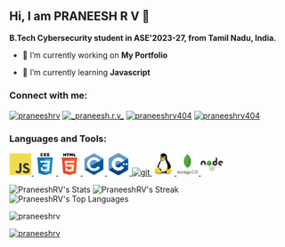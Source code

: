 ## Hi, I am PRANEESH R V  👋
**B.Tech Cybersecurity student in ASE'2023-27, from Tamil Nadu, India.**



- 🔭 I’m currently working on **My Portfolio**

- 🌱 I’m currently learning **Javascript**

<h3 align="left">Connect with me:</h3>
<p align="left">
<a href="https://linkedin.com/in/praneeshrv" target="blank"><img align="center" src="https://raw.githubusercontent.com/rahuldkjain/github-profile-readme-generator/master/src/images/icons/Social/linked-in-alt.svg" alt="praneeshrv" height="30" width="40" /></a>
<a href="https://instagram.com/_praneesh.r.v_" target="blank"><img align="center" src="https://raw.githubusercontent.com/rahuldkjain/github-profile-readme-generator/master/src/images/icons/Social/instagram.svg" alt="_praneesh.r.v_" height="30" width="40" /></a>
<a href="https://www.hackerrank.com/praneeshrv404" target="blank"><img align="center" src="https://raw.githubusercontent.com/rahuldkjain/github-profile-readme-generator/master/src/images/icons/Social/hackerrank.svg" alt="praneeshrv404" height="30" width="40" /></a>
<a href="https://www.leetcode.com/praneeshrv404" target="blank"><img align="center" src="https://raw.githubusercontent.com/rahuldkjain/github-profile-readme-generator/master/src/images/icons/Social/leet-code.svg" alt="praneeshrv404" height="30" width="40" /></a>
</p>

<h3 align="left">Languages and Tools:</h3>
<p align="left"><a href="https://developer.mozilla.org/en-US/docs/Web/JavaScript" target="_blank" rel="noreferrer"> <img src="https://raw.githubusercontent.com/devicons/devicon/master/icons/javascript/javascript-original.svg" alt="javascript" width="40" height="40"/> </a> <a href="https://www.w3schools.com/css/" target="_blank" rel="noreferrer"> <img src="https://raw.githubusercontent.com/devicons/devicon/master/icons/css3/css3-original-wordmark.svg" alt="css3" width="40" height="40"/> </a>  <a href="https://www.w3.org/html/" target="_blank" rel="noreferrer"> <img src="https://raw.githubusercontent.com/devicons/devicon/master/icons/html5/html5-original-wordmark.svg" alt="html5" width="40" height="40"/> </a> <a href="https://www.cprogramming.com/" target="_blank" rel="noreferrer"> <img src="https://raw.githubusercontent.com/devicons/devicon/master/icons/c/c-original.svg" alt="c" width="40" height="40"/> </a> <a href="https://www.w3schools.com/cpp/" target="_blank" rel="noreferrer"> <img src="https://raw.githubusercontent.com/devicons/devicon/master/icons/cplusplus/cplusplus-original.svg" alt="cplusplus" width="40" height="40"/> </a> <a href="https://git-scm.com/" target="_blank" rel="noreferrer"> <img src="https://www.vectorlogo.zone/logos/git-scm/git-scm-icon.svg" alt="git" width="40" height="40"/> </a>  <a href="https://www.linux.org/" target="_blank" rel="noreferrer"> <img src="https://raw.githubusercontent.com/devicons/devicon/master/icons/linux/linux-original.svg" alt="linux" width="40" height="40"/> </a> <a href="https://www.mongodb.com/" target="_blank" rel="noreferrer"> <img src="https://raw.githubusercontent.com/devicons/devicon/master/icons/mongodb/mongodb-original-wordmark.svg" alt="mongodb" width="40" height="40"/> </a> <a href="https://nodejs.org" target="_blank" rel="noreferrer"> <img src="https://raw.githubusercontent.com/devicons/devicon/master/icons/nodejs/nodejs-original-wordmark.svg" alt="nodejs" width="40" height="40"/> </a> </p>



![PraneeshRV's Stats](https://github-readme-stats-nine-amber-49.vercel.app/api?username=PraneeshRV&theme=blue-green&show_icons=true&hide_border=true&count_private=true)
![PraneeshRV's Streak](https://github-readme-streak-stats.herokuapp.com/?user=PraneeshRV&theme=blue-green&hide_border=true)
![PraneeshRV's Top Languages](https://github-readme-stats-nine-amber-49.vercel.app/api/top-langs/?username=PraneeshRV&theme=blue-green&show_icons=true&hide_border=true&layout=compact)

<p align="left"> <img src="https://komarev.com/ghpvc/?username=praneeshrv&label=Profile%20views&color=0e75b6&style=flat" alt="praneeshrv" /> </p>

<p align="left"> <a href="https://github.com/ryo-ma/github-profile-trophy"><img src="https://github-profile-trophy.vercel.app/?username=praneeshrv&theme=onedark" alt="praneeshrv" /></a> </p>
